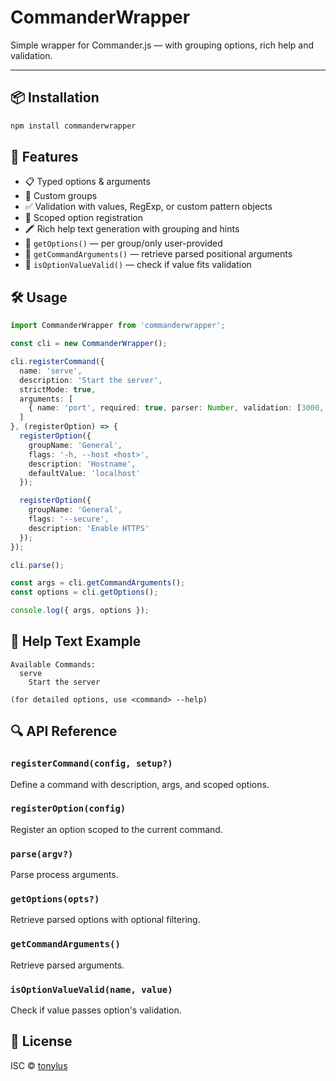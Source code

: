 # CommanderWrapper

Simple wrapper for Commander.js — with grouping options, rich help and validation.

---

## 📦 Installation

```bash
npm install commanderwrapper
```

## 🚀 Features

- 📋 Typed options & arguments
- 🎨 Custom groups
- ✅ Validation with values, RegExp, or custom pattern objects
- 🧩 Scoped option registration
- 🖍️ Rich help text generation with grouping and hints
- 🧩 `getOptions()` — per group/only user-provided
- 🎯 `getCommandArguments()` — retrieve parsed positional arguments
- 🧪 `isOptionValueValid()` — check if value fits validation

## 🛠️ Usage

```ts
import CommanderWrapper from 'commanderwrapper';

const cli = new CommanderWrapper();

cli.registerCommand({
  name: 'serve',
  description: 'Start the server',
  strictMode: true,
  arguments: [
    { name: 'port', required: true, parser: Number, validation: [3000, 8080] }
  ]
}, (registerOption) => {
  registerOption({
    groupName: 'General',
    flags: '-h, --host <host>',
    description: 'Hostname',
    defaultValue: 'localhost'
  });

  registerOption({
    groupName: 'General',
    flags: '--secure',
    description: 'Enable HTTPS'
  });
});

cli.parse();

const args = cli.getCommandArguments();
const options = cli.getOptions();

console.log({ args, options });
```

## 🎨 Help Text Example

```
Available Commands:
  serve
    Start the server

(for detailed options, use <command> --help)
```

## 🔍 API Reference

### `registerCommand(config, setup?)`

Define a command with description, args, and scoped options.

### `registerOption(config)`

Register an option scoped to the current command.

### `parse(argv?)`

Parse process arguments.

### `getOptions(opts?)`

Retrieve parsed options with optional filtering.

### `getCommandArguments()`

Retrieve parsed arguments.

### `isOptionValueValid(name, value)`

Check if value passes option's validation.

## 📄 License

ISC © [tonylus](https://github.com/TonylusMark1)
